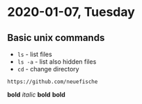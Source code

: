 # 2020-01-07, Tuesday

## Basic unix commands
- `ls` - list files
- `ls -a` - list also hidden files
- `cd` - change directory

```https://github.com/neuefische```

<strong>bold</strong>
*italic*
**bold**
**bold**


